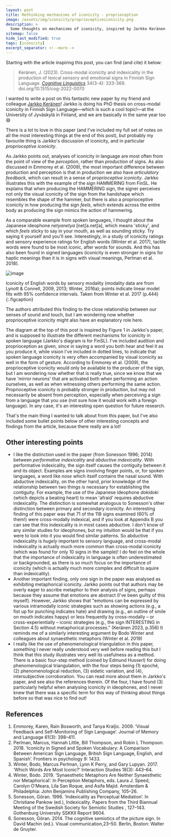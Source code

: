 ```yaml
---
layout: post
title: Rethinking mechanisms of iconicity - proprioception
image: /assets/img/iconicity/proprioceptiveiconicity.png
description: >
  Some thoughts on mechanisms of iconicity, inspired by Jarkko Keränen's excellent recent article in Cognitive Linguistics!
sitemap: false
hide_last_modified: true
tags: [iconicity]
excerpt_separator: <!--more-->
---
```


Starting with the article inspiring this post, you can find (and cite) it below:

 > Keränen, J. (2023). Cross-modal iconicity and indexicality in the production of lexical sensory and emotional signs in Finnish Sign Language. [*Cognitive Linguistics*](https://doi.org/10.1515/cog-2022-0070) 34(3-4): 333-369. doi.org/10.1515/cog-2022-0070

<!--more-->

I wanted to write a post on this fantastic new paper by my friend and colleague [Jarkko Keränen](https://www.jyu.fi/en/people/jarkko-keranen)! Jarkko is doing his PhD thesis on cross-modal iconicity in Finnish Sign Language—which is such a cool topic!—at the University of Jyväskylä in Finland, and we are basically in the same year too 😄

There is a lot to love in this paper (and I've included my full set of notes on all the most interesting things at the end of this post), but probably my favourite thing is Jarkko's discussion of iconicity, and in particular *proprioceptive iconicity*. 

As Jarkko points out, analyses of iconicity in language are most often from the point of view of the *perception*, rather than *production* of signs. As also discussed in Emmorey et al. (2009), the most important difference between production and perception is that in production we also have *articulatory feedback*, which can result in a sense of *proprioceptive iconicity*. Jarkko illustrates this with the example of the sign HAMMERING from FinSL. He explains that when producing the HAMMERING sign, the signer perceives not only the visual iconicity of the sign from the handshape which resembles the shape of the hammer, but there is also a proprioceptive iconicity in how producing the sign _feels_, which extends across the entire body as producing the sign mimics the action of hammering. 

As a comparable example from spoken languages, I thought about the Japanese ideophone *netyanetya* [netʃa.netʃa], which means 'sticky', and which *feels* sticky to say in your mouth, as well as sounding sticky. Try saying it yourself and you'll see. Interestingly, in a study of iconicity ratings and sensory experience ratings for English words (Winter et al. 2017), tactile words were found to be most iconic, after words for sounds. And this has also been found in signed languages (iconicity is even stronger in signs for haptic meanings than it is in signs with visual meanings, Perlman et al. 2018).

![image](https://github.com/BonnieMcLean/bonniemclean.github.io/assets/66249141/be7fe617-accd-4805-b84a-3e0c7fc98c1b)

Iconicity of English words by sensory modality (modality data are from Lynott & Connell, 2009, 2013; Winter, 2016a); points indicate linear model fits with 95% confidence intervals. Taken from Winter et al. 2017 (p.444)  
{:.figcaption}

The authors attributed this finding to the close relationship between our senses of sound and touch, but I am wondering now whether proprioceptive iconicity might also have an explanatory role here. 

The diagram at the top of this post is inspired by Figure 1 in Jarkko's paper, and is supposed to illustrate the different mechanisms for iconicity in spoken language (Jarkko's diagram is for FinSL). I've included audition and proprioception as given, since in saying a word you both hear and feel it as you produce it, while vision I've included in dotted lines, to indicate that spoken language iconicity is very often accompanied by visual iconicity as well in the form of gesture. According to Emmorey et al. (2009), the proprioceptive iconicity would only be available to the producer of the sign, but I am wondering now whether that is really true, since we know that we have 'mirror neurons' that are activated both when performing an action ourselves, as well as when witnessing others performing the same action. Proprioceptive iconicity is probably stronger in production, but may not necessarily be absent from perception, especially when perceiving a sign from a language that you use (not sure how it would work with a foreign language). In any case, it's an interesting open question for future research.

That's the main thing I wanted to talk about from this paper, but I've also included some bullet points below of other interesting concepts and findings from the article, because there really are a lot!

## Other interesting points

* I like the distinction used in the paper (from Sonesson 1996; 2014) between *performative indexicality* and *abductive indexicality*. With performative indexicality, the sign itself causes the contiguity between it and its object. Examples are signs involving finger points, or, for spoken languages, a word like *nose* which itself contains the nasal sound. With abductive indexicality, on the other hand, prior knowledge of the relationship between two things is necessary for establishing the contiguity. For example, the use of the Japanese ideophone *dokidoki* (which depicts a beating heart) to mean 'afraid' requires abductive indexicality. The distinction is somewhat analogous to Sonesson's other distinction between primary and secondary iconicity. An interesting finding of this paper was that 71 of the 118 signs examined (60% of them!) were cross-modally indexical, and if you look at Appendix B you can see that this indexicality is in most cases abductive. I don't know of any similar studies for ideophones, but my intuition would be that if you were to look into it you would find similar patterns. So abductive indexicality is _hugely_ important to sensory language, and cross-modal indexicality is actually much more common than cross-modal iconicity (which was found for only 10 signs in the sample)! I do feel on the whole that the importance of indexicality in language is often underestimated or backgrounded, as there is so much focus on the importance of iconicity (which is actually much more complex and difficult to aquire than indexicality).
* Another important finding, only one sign in the paper was analysed as exhibiting metaphorical iconicity. Jarkko points out that authors may be overly eager to ascribe metaphor to their analysis of signs, perhaps because they assume that emotions are abstract (I've been guilty of this myself). However, Jarkko shows that "emotions can be expressed by various intramodally iconic strategies such as showing actions (e.g., a fist up for punching indicates hate) and drawing (e.g., an outline of smile on mouth indicates happy) or less frequently by cross-modally – or cross-experientially – iconic strategies (e.g., the sign INTERESTING in Section 4.5) without metaphorical processes." (Keränen 2023, p.356) It reminds me of a similarly interesting argument by Bodo Winter and colleagues about synaesthetic metaphors (Winter et al. 2019)
* I really like the use of phenomenological triangulation in this paper, something I never really understood very well before reading this but I think that this study illustrates very well its usefulness as a method. There is a basic four-step method (coined by Edmund Husserl) for doing phenomenological triangulation, with the four steps being (1) epoché, (2) phenomenological reduction, (3) eidetic variation, and (4), intersubjective corroboration. You can read more about them in Jarkko's paper, and see also the references therein. Of the four, I have found (3) particularly helpful when analysing iconicity in ideophones, and I never knew that there was a specific term for this way of thinking about things before so that was nice to find out!

## References

1. Emmorey, Karen, Rain Bosworth, and Tanya Kraljic. 2009. ‘Visual Feedback and Self-Monitoring of Sign Language’. Journal of Memory and Language 61(3): 398–411.
2. Perlman, Marcus, Hannah Little, Bill Thompson, and Robin L Thompson. 2018. ‘Iconicity in Signed and Spoken Vocabulary: A Comparison Between American Sign Language, British Sign Language, English, and Spanish’. Frontiers in psychology 9: 1433.
3. Winter, Bodo, Marcus Perlman, Lynn K Perry, and Gary Lupyan. 2017. ‘Which Words Are Most Iconic?’ Interaction Studies 18(3): 443–64.
4. Winter, Bodo. 2019. ‘Synaesthetic Metaphors Are Neither Synaesthetic nor Metaphorical’. In Perception Metaphors, eds. Laura J. Speed, Carolyn O’Meara, Lila San Roque, and Asifa Majid. Amsterdam & Philadelphia: John Benjamins Publishing Company, 105–26.
5. Sonesson, Göran. 1996. ‘Indexicality as Perceptual Mediation’. In Christiane Pankow (ed.), Indexicality. Papers from the Third Biannual Meeting of the Swedish Society for Semiotic Studies , 127–143. Gothenburg University SSKKII Report 9604.
6. Sonesson, Göran. 2014. The cognitive semiotics of the picture sign. In David Machin (ed.). Visual communication,23–50. Berlin, Boston: Walter de Gruyter.


